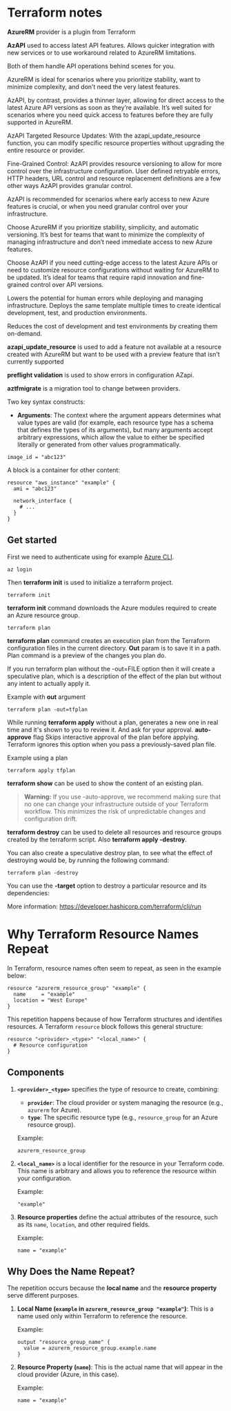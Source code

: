 # Terraform notes

**AzureRM** provider is a plugin from Terraform

**AzAPI** used to access latest API features. Allows quicker integration with new services or to use workaround related to AzureRM limitations.

Both of them handle API operations behind scenes for you.

AzureRM is ideal for scenarios where you prioritize stability, want to minimize complexity, and don’t need the very latest features.

AzAPI, by contrast, provides a thinner layer, allowing for direct access to the latest Azure API versions as soon as they’re available. It’s well suited for scenarios where you need quick access to features before they are fully supported in AzureRM.

AzAPI Targeted Resource Updates: With the azapi_update_resource function, you can modify specific resource properties without upgrading the entire resource or provider.

Fine-Grained Control: AzAPI provides  resource versioning to allow for more control over the infrastructure configuration. User defined retryable errors, HTTP headers, URL control and resource replacement definitions are a few other ways AzAPI provides granular control.  

AzAPI is recommended for scenarios where early access to new Azure features is crucial, or when you need granular control over your infrastructure.

Choose AzureRM if you prioritize stability, simplicity, and automatic versioning. It’s best for teams that want to minimize the complexity of managing infrastructure and don’t need immediate access to new Azure features.

Choose AzAPI if you need cutting-edge access to the latest Azure APIs or need to customize resource configurations without waiting for AzureRM to be updated. It’s ideal for teams that require rapid innovation and fine-grained control over API versions.

Lowers the potential for human errors while deploying and managing infrastructure.
Deploys the same template multiple times to create identical development, test, and production environments.

Reduces the cost of development and test environments by creating them on-demand.

**azapi_update_resource** is used to add a feature not available at a resource created with AzureRM but want to be used with a preview feature that isn't currently supported

**preflight validation** is used to show errors in configuration AZapi.

**aztfmigrate** is a migration tool to change between providers.

Two key syntax constructs:

- **Arguments**: The context where the argument appears determines what value types are valid (for example, each resource type has a schema that defines the types of its arguments), but many arguments accept arbitrary expressions, which allow the value to either be specified literally or generated from other values programmatically. 
 ```
image_id = "abc123"
```

A block is a container for other content:

```
resource "aws_instance" "example" {
  ami = "abc123"

  network_interface {
    # ...
  }
}
```
## Get started

First we need to authenticate using for example [Azure CLI](https://learn.microsoft.com/en-us/azure/developer/terraform/authenticate-to-azure-with-microsoft-account).
```
az login
```
Then **terraform init**  is used to initialize a terraform project.

```
terraform init
```
**terraform init** command downloads the Azure modules required to create an Azure resource group.

```
terraform plan
```
**terraform plan** command creates an execution plan from the Terraform configuration files in the current directory. **Out** param is to save it in a path. Plan command is a preview of the changes you plan do.

If you run terraform plan without the -out=FILE option then it will create a speculative plan, which is a description of the effect of the plan but without any intent to actually apply it.

Example with **out** argument
```
terraform plan -out=tfplan
```

While running **terraform apply** without a plan, generates a new one in real time and it's shown to you to review it. And ask for your approval. **auto-approve** flag Skips interactive approval of the plan before applying. Terraform ignores this option when you pass a previously-saved plan file. 

Example using a plan
```
terraform apply tfplan
```

**terraform show** can be used to show the content of an existing plan.

>**Warning:** If you use -auto-approve, we recommend making sure that no one can change your infrastructure outside of your Terraform workflow. This minimizes the risk of unpredictable changes and configuration drift.

**terraform destroy** can be used to delete all resources and resource groups created by the terraform script. Also **terraform apply -destroy**.

You can also create a speculative destroy plan, to see what the effect of destroying would be, by running the following command:

```
terraform plan -destroy
```
You can use the **-target** option to destroy a particular resource and its dependencies:

More information:
<https://developer.hashicorp.com/terraform/cli/run>

# Why Terraform Resource Names Repeat

In Terraform, resource names often seem to repeat, as seen in the example below:

```
resource "azurerm_resource_group" "example" {
  name     = "example"
  location = "West Europe"
}
```

This repetition happens because of how Terraform structures and identifies resources. A Terraform `resource` block follows this general structure:

```
resource "<provider>_<type>" "<local_name>" {
  # Resource configuration
}
```

## Components

1. **`<provider>_<type>`** specifies the type of resource to create, combining:
   - **`provider`**: The cloud provider or system managing the resource (e.g., `azurerm` for Azure).
   - **`type`**: The specific resource type (e.g., `resource_group` for an Azure resource group).

   Example:

   ```
   azurerm_resource_group
   ```

2. **`<local_name>`** is a local identifier for the resource in your Terraform code. This name is arbitrary and allows you to reference the resource within your configuration.

   Example:

   ```
   "example"
   ```

3. **Resource properties** define the actual attributes of the resource, such as its `name`, `location`, and other required fields.

   Example:

   ```
   name = "example"
   ```

## Why Does the Name Repeat?

The repetition occurs because the **local name** and the **resource property** serve different purposes.

1. **Local Name (`example` in `azurerm_resource_group "example"`)**:
   This is a name used only within Terraform to reference the resource.

   Example:

   ```
   output "resource_group_name" {
     value = azurerm_resource_group.example.name
   }
   ```

2. **Resource Property (`name`)**:
   This is the actual name that will appear in the cloud provider (Azure, in this case).

   Example:

   ```
   name = "example"
   ```